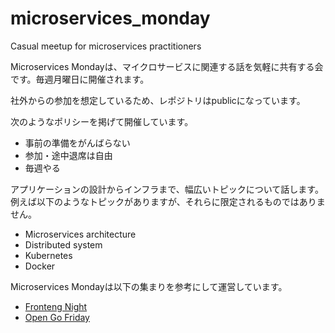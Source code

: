 # microservices_monday

Casual meetup for microservices practitioners

Microservices Mondayは、マイクロサービスに関連する話を気軽に共有する会です。毎週月曜日に開催されます。

社外からの参加を想定しているため、レポジトリはpublicになっています。

次のようなポリシーを掲げて開催しています。

- 事前の準備をがんばらない
- 参加・途中退席は自由
- 毎週やる

アプリケーションの設計からインフラまで、幅広いトピックについて話します。例えば以下のようなトピックがありますが、それらに限定されるものではありません。

- Microservices architecture
- Distributed system
- Kubernetes
- Docker

Microservices Mondayは以下の集まりを参考にして運営しています。

- [Fronteng Night](https://github.com/wantedly/frontend_night)
- [Open Go Friday](https://mercari.connpass.com/event/83766/)
